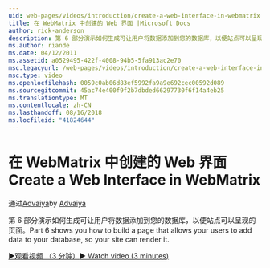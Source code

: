 ```yaml
---
uid: web-pages/videos/introduction/create-a-web-interface-in-webmatrix
title: 在 WebMatrix 中创建的 Web 界面 |Microsoft Docs
author: rick-anderson
description: 第 6 部分演示如何生成可让用户将数据添加到您的数据库，以便站点可以呈现的页面。
ms.author: riande
ms.date: 04/12/2011
ms.assetid: a0529495-422f-4008-94b5-5fa913ac2e70
msc.legacyurl: /web-pages/videos/introduction/create-a-web-interface-in-webmatrix
msc.type: video
ms.openlocfilehash: 0059c0ab06d83ef5992fa9a9e692cec00592d089
ms.sourcegitcommit: 45ac74e400f9f2b7dbded66297730f6f14a4eb25
ms.translationtype: MT
ms.contentlocale: zh-CN
ms.lasthandoff: 08/16/2018
ms.locfileid: "41824644"
---
```

<a name="create-a-web-interface-in-webmatrix"></a><span data-ttu-id="b9f42-103">在 WebMatrix 中创建的 Web 界面</span><span class="sxs-lookup"><span data-stu-id="b9f42-103">Create a Web Interface in WebMatrix</span></span>
====================
<span data-ttu-id="b9f42-104">通过[Advaiya](https://twitter.com/Advaiyasolns)</span><span class="sxs-lookup"><span data-stu-id="b9f42-104">by [Advaiya](https://twitter.com/Advaiyasolns)</span></span>

<span data-ttu-id="b9f42-105">第 6 部分演示如何生成可让用户将数据添加到您的数据库，以便站点可以呈现的页面。</span><span class="sxs-lookup"><span data-stu-id="b9f42-105">Part 6 shows you how to build a page that allows your users to add data to your database, so your site can render it.</span></span>

[<span data-ttu-id="b9f42-106">&#9654;观看视频 （3 分钟）</span><span class="sxs-lookup"><span data-stu-id="b9f42-106">&#9654; Watch video (3 minutes)</span></span>](https://channel9.msdn.com/Blogs/ASP-NET-Site-Videos/create-a-web-interface-in-webmatrix)
